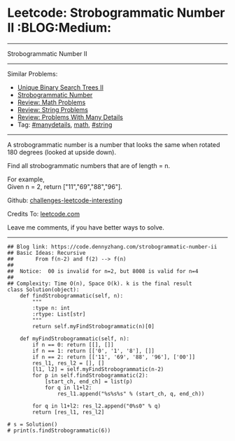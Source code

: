 # Leetcode: Strobogrammatic Number II     :BLOG:Medium:


---

Strobogrammatic Number II  

---

Similar Problems:  
-   [Unique Binary Search Trees II](https://code.dennyzhang.com/unique-binary-search-trees-ii)
-   [Strobogrammatic Number](https://code.dennyzhang.com/strobogrammatic-number)
-   [Review: Math Problems](https://code.dennyzhang.com/review-math)
-   [Review: String Problems](https://code.dennyzhang.com/review-string)
-   [Review: Problems With Many Details](https://code.dennyzhang.com/review-manydetails)
-   Tag: [#manydetails](https://code.dennyzhang.com/tag/manydetails), [math](https://code.dennyzhang.com/tag/math), [#string](https://code.dennyzhang.com/tag/string)

---

A strobogrammatic number is a number that looks the same when rotated 180 degrees (looked at upside down).  

Find all strobogrammatic numbers that are of length = n.  

For example,  
Given n = 2, return ["11","69","88","96"].  

Github: [challenges-leetcode-interesting](https://github.com/DennyZhang/challenges-leetcode-interesting/tree/master/strobogrammatic-number-ii)  

Credits To: [leetcode.com](https://leetcode.com/problems/strobogrammatic-number-ii/description/)  

Leave me comments, if you have better ways to solve.  

---

    ## Blog link: https://code.dennyzhang.com/strobogrammatic-number-ii
    ## Basic Ideas: Recursive
    ##       From f(n-2) and f(2) --> f(n)
    ##
    ##  Notice:  00 is invalid for n=2, but 8008 is valid for n=4
    ##
    ## Complexity: Time O(n), Space O(k). k is the final result
    class Solution(object):
        def findStrobogrammatic(self, n):
            """
            :type n: int
            :rtype: List[str]
            """
            return self.myFindStrobogrammatic(n)[0]
    
        def myFindStrobogrammatic(self, n):
            if n == 0: return [[], []]
            if n == 1: return [['0', '1', '8'], []]
            if n == 2: return [['11', '69', '88', '96'], ['00']]
            res_l1, res_l2 = [], []
            [l1, l2] = self.myFindStrobogrammatic(n-2)
            for p in self.findStrobogrammatic(2):
                [start_ch, end_ch] = list(p)
                for q in l1+l2:
                    res_l1.append("%s%s%s" % (start_ch, q, end_ch))
    
            for q in l1+l2: res_l2.append("0%s0" % q)
            return [res_l1, res_l2]
    
    # s = Solution()
    # print(s.findStrobogrammatic(6))